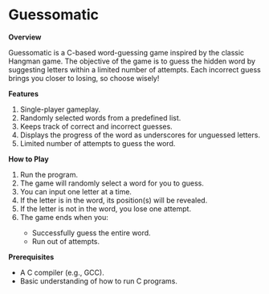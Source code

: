 # Guessomatic
<b>Overview</b>

<p>Guessomatic is a C-based word-guessing game inspired by the classic Hangman game. The objective of the game is to guess the hidden word by suggesting letters within a limited number of attempts. Each incorrect guess brings you closer to losing, so choose wisely!</p>

<b>Features</b>
<ol>
<li>Single-player gameplay.</li>
<li>Randomly selected words from a predefined list.</li>
  
<li>Keeps track of correct and incorrect guesses.</li>

<li>Displays the progress of the word as underscores for unguessed letters.</li>

<li>Limited number of attempts to guess the word.</li>
</ol>
<b>How to Play</b>
<ol>
<li>Run the program.</li>
<li>The game will randomly select a word for you to guess.</li>
<li>You can input one letter at a time.</li>

<li>If the letter is in the word, its position(s) will be revealed.</li>

<li>If the letter is not in the word, you lose one attempt.</li>

<li>The game ends when you:</li>
<ul>
<li>Successfully guess the entire word.</li>

<li>Run out of attempts.</li>
</ul>
</ol>
<b>Prerequisites</b>
<ul>
<li>A C compiler (e.g., GCC).</li>
<li>Basic understanding of how to run C programs.</li>
</ul>
